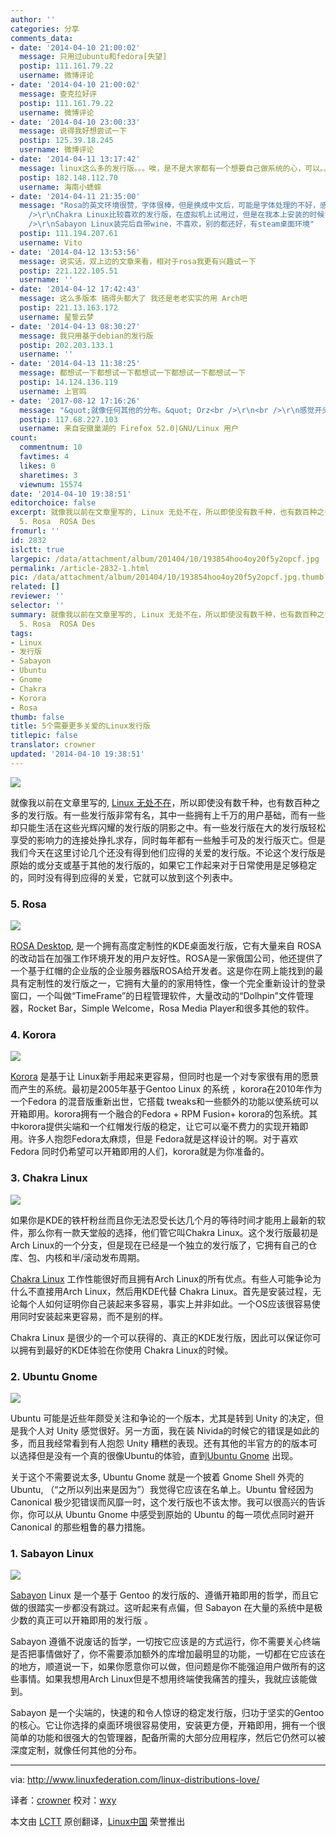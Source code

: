 ```yaml
---
author: ''
categories: 分享
comments_data:
- date: '2014-04-10 21:00:02'
  message: 只用过ubuntu和fedora[失望]
  postip: 111.161.79.22
  username: 微博评论
- date: '2014-04-10 21:00:02'
  message: 查克拉好评
  postip: 111.161.79.22
  username: 微博评论
- date: '2014-04-10 23:00:33'
  message: 说得我好想尝试一下
  postip: 125.39.18.245
  username: 微博评论
- date: '2014-04-11 13:17:42'
  message: linux这么多的发行版。。。唉，是不是大家都有一个想要自己做系统的心，可以。。。总感觉只是改改默认软件包，欢欢界面就算是一个新的发行版，会不会有点太浮躁了。除了redhat和debian，不太认同其他的发行版了，包括ubuntu。
  postip: 182.148.112.70
  username: 海南小蟋蟀
- date: '2014-04-11 21:35:00'
  message: "Rosa的英文环境很赞，字体很棒，但是换成中文后，可能是字体处理的不好，感觉不是很协调;<br />\r\nKorora下过，好像没用过<br
    />\r\nChakra Linux比较喜欢的发行版，在虚拟机上试用过，但是在我本上安装的时候识别不出硬盘<br />\r\nUbuntu Gnome不喜欢<br
    />\r\nSabayon Linux装完后自带wine，不喜欢，别的都还好，有steam桌面环境"
  postip: 111.194.207.61
  username: Vito
- date: '2014-04-12 13:53:56'
  message: 说实话，双上边的文章来看，相对于rosa我更有兴趣试一下
  postip: 221.122.105.51
  username: ''
- date: '2014-04-12 17:42:43'
  message: 这么多版本 搞得头都大了 我还是老老实实的用 Arch吧
  postip: 221.13.163.172
  username: 星誓云梦
- date: '2014-04-13 08:30:27'
  message: 我只用基于debian的发行版
  postip: 202.203.133.1
  username: ''
- date: '2014-04-13 11:38:25'
  message: 都想试一下都想试一下都想试一下都想试一下都想试一下
  postip: 14.124.136.119
  username: 上官鸣
- date: '2017-08-12 17:16:26'
  message: "&quot;就像任何其他的分布。&quot; Orz<br />\r\n<br />\r\n感觉开头和结尾翻译的质量差得太多啊。莫非后面一部分都是机翻的？"
  postip: 117.68.227.103
  username: 来自安徽巢湖的 Firefox 52.0|GNU/Linux 用户
count:
  commentnum: 10
  favtimes: 4
  likes: 0
  sharetimes: 3
  viewnum: 15574
date: '2014-04-10 19:38:51'
editorchoice: false
excerpt: 就像我以前在文章里写的, Linux 无处不在，所以即使没有数千种，也有数百种之多的发行版。有一些发行版非常有名，其中一些拥有上千万的用户基础，而有一些却只能生活在这些光辉闪耀的发行版的阴影之中。有一些发行版在大的发行版轻松享受的影响力的连接处挣扎求存，同时每年都有一些触手可及的发行版灭亡。但是我们今天在这里讨论几个还没有得到他们应得的关爱的发行版。不论这个发行版是原始的或分支或基于其他的发行版的，如果它工作起来对于日常使用是足够稳定的，同时没有得到应得的关爱，它就可以放到这个列表中。
  5. Rosa  ROSA Des
fromurl: ''
id: 2832
islctt: true
largepic: /data/attachment/album/201404/10/193854hoo4oy20f5y2opcf.jpg
permalink: /article-2832-1.html
pic: /data/attachment/album/201404/10/193854hoo4oy20f5y2opcf.jpg.thumb.jpg
related: []
reviewer: ''
selector: ''
summary: 就像我以前在文章里写的, Linux 无处不在，所以即使没有数千种，也有数百种之多的发行版。有一些发行版非常有名，其中一些拥有上千万的用户基础，而有一些却只能生活在这些光辉闪耀的发行版的阴影之中。有一些发行版在大的发行版轻松享受的影响力的连接处挣扎求存，同时每年都有一些触手可及的发行版灭亡。但是我们今天在这里讨论几个还没有得到他们应得的关爱的发行版。不论这个发行版是原始的或分支或基于其他的发行版的，如果它工作起来对于日常使用是足够稳定的，同时没有得到应得的关爱，它就可以放到这个列表中。
  5. Rosa  ROSA Des
tags:
- Linux
- 发行版
- Sabayon
- Ubuntu
- Gnome
- Chakra
- Korora
- Rosa
thumb: false
title: 5个需要更多关爱的Linux发行版
titlepic: false
translator: crowner
updated: '2014-04-10 19:38:51'
---
```


![](/data/attachment/album/201404/10/193854hoo4oy20f5y2opcf.jpg)


就像我以前在文章里写的, [Linux 无处不在](http://linux.cn/article-2480-1.html)，所以即使没有数千种，也有数百种之多的发行版。有一些发行版非常有名，其中一些拥有上千万的用户基础，而有一些却只能生活在这些光辉闪耀的发行版的阴影之中。有一些发行版在大的发行版轻松享受的影响力的连接处挣扎求存，同时每年都有一些触手可及的发行版灭亡。但是我们今天在这里讨论几个还没有得到他们应得的关爱的发行版。不论这个发行版是原始的或分支或基于其他的发行版的，如果它工作起来对于日常使用是足够稳定的，同时没有得到应得的关爱，它就可以放到这个列表中。


### 5. Rosa


![](/data/attachment/album/201404/10/193856okiitliq8tuqnov9.jpg)


[ROSA Desktop](http://www.rosalab.com/products/desktop_fresh), 是一个拥有高度定制性的KDE桌面发行版，它有大量来自 ROSA 的改动旨在加强工作环境开发的用户友好性。ROSA是一家俄国公司，他还提供了一个基于红帽的企业版的企业服务器版ROSA给开发者。这是你在网上能找到的最具有定制性的发行版之一，它拥有大量的的家用特性，像一个完全重新设计的登录窗口，一个叫做“TimeFrame”的日程管理软件，大量改动的“Dolhpin”文件管理器，Rocket Bar，Simple Welcome，Rosa Media Player和很多其他的软件。


### 4. Korora


![](/data/attachment/album/201404/10/193900e0zfefafbqepj9zg.png)


[Korora](https://kororaproject.org/) 是基于让 Linux新手用起来更容易，但同时也是一个对专家很有用的愿景而产生的系统。最初是2005年基于Gentoo Linux 的系统 ，korora在2010年作为一个Fedora 的混音版重新出世，它搭载 tweaks和一些额外的功能以使系统可以开箱即用。korora拥有一个融合的Fedora + RPM Fusion+ korora的包系统。其中korora提供尖端和一个红帽发行版的稳定，让它可以毫不费力的实现开箱即用。许多人抱怨Fedora太麻烦，但是 Fedora就是这样设计的啊。对于喜欢 Fedora 同时仍希望可以开箱即用的人们，korora就是为你准备的。


### 3. Chakra Linux


![](/data/attachment/album/201404/10/193904nzm4ro740mmmmwh4.png)


如果你是KDE的铁杆粉丝而且你无法忍受长达几个月的等待时间才能用上最新的软件，那么你有一款天堂般的选择，他们管它叫Chakra Linux。这个发行版最初是Arch Linux的一个分支，但是现在已经是一个独立的发行版了，它拥有自己的仓库、包、内核和半/滚动发布周期。


[Chakra Linux](http://www.chakra-project.org/) 工作性能很好而且拥有Arch Linux的所有优点。有些人可能争论为什么不直接用Arch Linux，然后用KDE代替 Chakra Linux。首先是安装过程，无论每个人如何证明你自己装起来多容易，事实上并非如此。一个OS应该很容易使用同时安装起来更容易，而不是别的样。


Chakra Linux 是很少的一个可以获得的、真正的KDE发行版，因此可以保证你可以拥有到最好的KDE体验在你使用 Chakra Linux的时候。


### 2. Ubuntu Gnome


![](/data/attachment/album/201404/10/193906vkyrmrwif6zk9kpy.png)


Ubuntu 可能是近些年颇受关注和争论的一个版本，尤其是转到 Unity 的决定，但是我个人对 Unity 感觉很好。另一方面，我在装 Nivida的时候它的错误是如此的多，而且我经常看到有人抱怨 Unity 糟糕的表现。还有其他的半官方的的版本可以选择但是没有一个真的很像Ubuntu的体验，直到[Ubuntu Gnome](http://ubuntugnome.org/) 出现。


关于这个不需要说太多, Ubuntu Gnome 就是一个披着 Gnome Shell 外壳的 Ubuntu, （“之所以列出来是因为”）我觉得它应该在名单上。Ubuntu 曾经因为 Canonical 极少犯错误而风靡一时，这个发行版也不该太惨。我可以很高兴的告诉你，你可以从 Ubuntu Gnome 中感受到原始的 Ubuntu 的每一项优点同时避开 Canonical 的那些粗鲁的暴力措施。


### 1. Sabayon Linux


![](/data/attachment/album/201404/10/193910k58zd56z2xpp224p.jpg)


[Sabayon](http://www.sabayon.org/) Linux 是一个基于 Gentoo 的发行版的、遵循开箱即用的哲学，而且它做的很踏实一步都没有跳过。这听起来有点偏，但 Sabayon 在大量的系统中是极少数的真正可以开箱即用的发行版 。


Sabayon 遵循不说废话的哲学，一切按它应该是的方式运行，你不需要关心终端是否把事情做好了，你不需要添加额外的库增加最明显的功能，一切都在它应该在的地方，顺道说一下，如果你愿意你可以做，但问题是你不能强迫用户做所有的这些事情。如果我想用Arch Linux但是不想用终端使我痛苦的撞头，我就应该能做到。


Sabayon 是一个尖端的，快速的和令人惊讶的稳定发行版，归功于坚实的Gentoo的核心。它让你选择的桌面环境很容易使用，安装更方便，开箱即用，拥有一个很简单的功能和很强大的包管理器，配备所需的大部分应用程序，然后它仍然可以被深度定制，就像任何其他的分布。




---


via: <http://www.linuxfederation.com/linux-distributions-love/>


译者：[crowner](https://github.com/crowner) 校对：[wxy](https://github.com/wxy)


本文由 [LCTT](https://github.com/LCTT/TranslateProject) 原创翻译，[Linux中国](http://linux.cn/) 荣誉推出